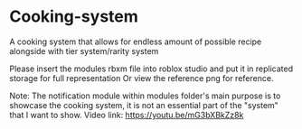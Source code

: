# Cooking-system
A cooking system that allows for endless amount of possible recipe alongside with tier system/rarity system

Please insert the modules rbxm file into roblox studio and put it in replicated storage for full representation
Or view the reference png for reference.

Note: The notification module within modules folder's main purpose is to showcase the cooking system, it is not an essential part of the "system" that I want to show.
Video link: https://youtu.be/mG3bXBkZz8k
